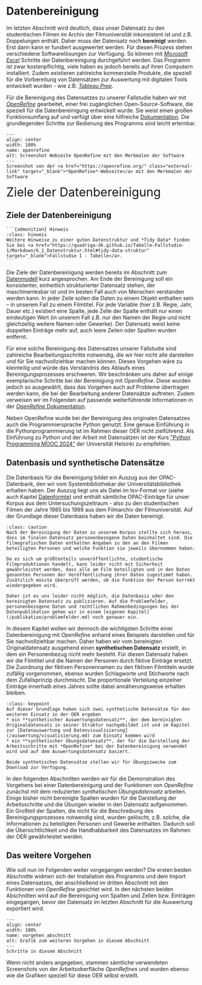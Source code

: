 # Datenbereinigung
Im letzten Abschnitt wird deutlich, dass unser Datensatz zu den studentischen Filmen im Archiv der Filmuniversität inkonsistent ist und z.B. Doppelungen enthält. Daher muss der Datensatz noch **bereinigt** werden. Erst dann kann er fundiert ausgewertet werden. Für diesen Prozess stehen verschiedene Softwarelösungen zur Verfügung. So können mit <a href="https://www.microsoft.com/de-de/microsoft-365/excel?market=de" class="external-link" target="_blank">*Microsoft Excel*</a> Schritte der Datenbereinigung durchgeführt werden. Das Programm ist zwar kostenpflichtig, viele haben es jedoch bereits auf ihren Computern installiert. Zudem existieren zahlreiche kommerzielle Produkte, die speziell für die Vorbereitung von Datensätzen zur Auswertung mit digitalen Tools entwickelt wurden - wie z.B. <a href="https://www.tableau.com/de-de/products/prep" class="external-link" target="_blank">*Tableau Prep*</a>.

Für die Bereinigung des Datensatzes zu unserer Fallstudie haben wir mit <a href="https://openrefine.org/" class="external-link" target="_blank">*OpenRefine*</a> gearbeitet, einer frei zugänglichen Open-Source-Software, die speziell für die Datenbereinigung entwickelt wurde. Sie weist einen großen Funktionsumfang auf und verfügt über eine hilfreiche <a href="https://openrefine.org/docs" class="external-link" target="_blank">Dokumentation</a>. Die grundlegenden Schritte zur Bedienung des Programms sind leicht erlernbar.


```{figure} ../../assets/bereinigung/openRefine/Startseite_OpenRefine.png
---
align: center
width: 100%
name: openrefine
alt: Screenshot Webseite OpenRefine mit den Merkmalen der Software
---
Screenshot von der <a href="https://openrefine.org/" class="external-link" target="_blank">*OpenRefine*-Webseite</a> mit den Merkmalen der Software
```
<span style="font-size:24pt;">Ziele der Datenbereinigung</span>

## Ziele der Datenbereinigung
````{margin} 
```{admonition} Hinweis
:class: hinweis
Weitere Hinweise zu einer guten Datenstruktur und *Tidy Data* finden Sie bei <a href="https://quadriga-dk.github.io/Tabelle-Fallstudie-1/Markdown/6_1_Datenstruktur.html#tidy-data-struktur" target="_blank">Fallstudie I - Tabelle</a>. 
```
````
Die Ziele der Datenbereinigung werden bereits im Abschnitt zum [Datenmodell](../modell.md#notwendige-datenbereinigung) kurz angesprochen. Am Ende der Bereinigung soll ein konsistenter, einheitlich strukturierter Datensatz stehen, der maschinenlesbar ist und im besten Fall auch von Menschen verstanden werden kann. In jeder Zeile sollen die Daten zu einem Objekt enthalten sein – in unserem Fall zu einem Filmtitel. Für jede Variable (hier z.B. Regie, Jahr, Dauer etc.) existiert eine Spalte, jede Zelle der Spalte enthält nur einen eindeutigen Wert (in unserem Fall z.B. nur den Namen der Regie und nicht gleichzeitig weitere Namen oder Gewerke). Der Datensatz weist keine doppelten Einträge mehr auf, auch leere Zeilen oder Spalten wurden entfernt.

Für eine solche Bereinigung des Datensatzes unserer Fallstudie sind zahlreiche Bearbeitungsschritte notwendig, die wir hier nicht alle darstellen und für Sie nachvollziehbar machen können. Dieses Vorgehen wäre zu kleinteilig und würde das Verständnis des Ablaufs eines Bereinigungsprozesses erschweren. Wir beschränken uns daher auf einige exemplarische Schritte bei der Bereinigung mit *OpenRefine*. Diese wurden jedoch so ausgewählt, dass das Vorgehen auch auf Probleme übertragen werden kann, die bei der Bearbeitung anderer Datensätze auftreten. Zudem verweisen wir im Folgenden auf passende weiterführende Informationen in der <a href="https://openrefine.org/docs" class="external-link" target="_blank">*OpenRefine* Dokumentation</a>.

Neben OpenRefine wurde bei der Bereinigung des originalen Datensatzes auch die Programmiersprache *Python* genutzt. Eine genaue Einführung in die Pythonprogrammierung ist im Rahmen dieser OER nicht zielführend. Als Einführung zu *Python* und der Arbeit mit Datensätzen ist der Kurs <a href="https://programming-24.mooc.fi" class="external-link" target="_blank"> "Python Programming MOOC 2024"</a> der Universität Helsinki zu empfehlen.


## Datenbasis und synthetische Datensätze
Die Datenbasis für die Bereinigung bildet ein Auszug aus der OPAC-Datenbank, den wir vom Systembibliothekar der Universitätsbibliothek erhalten haben. Der Auszug liegt uns als Datei im tsv-Format vor (siehe auch Kapitel [Datenformte](/bereinigung/openRefine/2_import.md#datenformate)) und enthält sämtliche OPAC-Einträge für unser Korpus aus dem Untersuchungszeitraum - also zu den studentischen Filmen der Jahre 1985 bis 1999 aus dem Filmarchiv der Filmuniversität. Auf der Grundlage dieser Datenbasis haben wir die Daten bereinigt.

```{admonition} Achtung
:class: caution
Nach der Bereinigung der Daten zu unserem Korpus stellte sich heraus, dass im finalen Datensatz personenbezogene Daten beinhaltet sind. Die filmografischen Daten enthalten Angaben zu den an den Filmen beteiligten Personen und welche Funktion sie jeweils übernommen haben.

Da es sich um größtenteils unveröffentlichte, studentische Filmproduktionen handelt, kann leider nicht mit Sicherheit gewährleistet werden, dass alle am Film beteiligten und in den Daten genannten Personen der Veröffentlichung ihrer Daten zugestimmt haben. Zusätzlich müsste überprüft werden, ob die Funktion der Person korrekt wiedergegeben wird.

Daher ist es uns leider nicht möglich, die Datenbasis oder den bereinigten Datensatz zu publizieren. Auf die Problemfelder, personenbezogene Daten und rechtlichen Rahmenbedingungen bei der Datenpublikation gehen wir in einem [eigenen Kapitel](/publikation/problemfelder.md) noch genauer ein.
```

In diesem Kapitel wollen wir dennoch die wichtigsten Schritte einer Datenbereinigung mit *OpenRefine* anhand eines Beispiels darstellen und für Sie nachvollziehbar machen. Daher haben wir vom bereinigten Originaldatensatz ausgehend einen **synthetischen Datensatz** erstellt, in dem ein Personenbezug nicht mehr besteht. Für diesen Datensatz haben wir die Filmtitel und die Namen der Personen durch fiktive Einträge ersetzt. Die Zuordnung der fiktiven Personennamen zu den fiktiven Filmtiteln wurde zufällig vorgenommen, ebenso wurden Schlagworte und Stichworte nach dem Zufallsprinzip durchmischt. Die proportionale Verteilung einzelner Einträge innerhalb eines Jahres sollte dabei annäherungsweise erhalten bleiben.

```{admonition} Synthetische Datensätze
:class: keypoint
Auf dieser Grundlage haben sich zwei synthetische Datensätze für den weiteren Einsatz in der OER ergeben
* ein **synthetischer Auswertungsdatensatz**, der dem bereinigten Originaldatensatz in seiner Struktur nachgebildet ist und im Kapitel zur [Datenauswertung und Datenvisualisierung](/auswertung/visualisierung.md) zum Einsatz kommen wird
* ein **synthetischer Übungsdatensatz**, der für die Darstellung der Arbeitsschritte mit *OpenRefine* bei der Datenbereinigung verwendet wird und auf dem Auswertungsdatensatz basiert.

Beide synthetischen Datensätze stellen wir für Übungszwecke zum Download zur Verfügung.
```

In den folgenden Abschnitten werden wir für die Demonstration des Vorgehens bei einer Datenbereinigung und der Funktionen von *OpenRefine* zunächst mit dem reduzierten *synthetischen Übungsdatensatz* arbeiten. Einige bisher nicht bereinigte Spalten wurden für die Darstellung der Arbeitsschritte und die Übungen wieder in den Datensatz aufgenommen. Ein Großteil der Spalten, die nicht für die Beschreibung des Bereinigungsprozesses notwendig sind, wurden gelöscht, z.B. solche, die Informationen zu beteiligten Personen und Gewerke enthalten. Dadurch soll die Übersichtlichkeit und die Handhabbarkeit des Datensatzes im Rahmen der OER gewährleistet werden.


## Das weitere Vorgehen
Wie soll nun im Folgenden weiter vorgegangen werden? Die ersten beiden Abschnitte widmen sich der Installation des Programms und dem Import eines Datensatzes, der anschließend im dritten Abschnitt mit den Funktionen von *OpenRefine* gesichtet wird. In den nächsten beiden Abschnitten wird auf die Bereinigung von Spalten und Zellen bzw. Einträgen eingegangen, bevor der Datensatz im letzten Abschnitt für die Auswertung exportiert wird. 

```{figure} ../../assets/bereinigung/openRefine/Vorgehen_Abschnitt.png
---
align: center
width: 100%
name: vorgehen_abschnitt
alt: Grafik zum weiteren Vorgehen in diesem Abschnitt
---
Schritte in diesem Abschnitt
```

Wenn nicht anders angegeben, stammen sämtliche verwendeten Screenshots von der Arbeitsoberfläche *OpenRefines* und wurden ebenso wie die Grafiken speziell für diese OER selbst erstellt.
